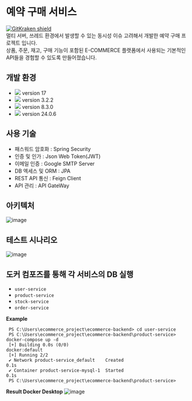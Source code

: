 # 예약 구매 서비스

[![GitKraken shield](https://img.shields.io/badge/GitKraken-Legendary%20Git%20Tools-teal?style=plastic&logo=gitkraken)](https://gitkraken.link/Junobee25)  
멀티 서버, 쓰레드 환경에서 발생할 수 있는 동시성 이슈 고려해서 개발한 예약 구매 프로젝트 입니다.  
상품, 주문, 재고, 구매 기능이 포함된 E-COMMERCE 플랫폼에서 사용되는 기본적인 API들을 경험할 수 있도록 만들어졌습니다.

## 개발 환경
* <img src="https://img.shields.io/badge/Java-3766AB?style=flat-square&logo=Java&logoColor=white"/> version 17
* <img src="https://img.shields.io/badge/SpringBoot-6DB33F?style=flat-square&logo=Spring&logoColor=white"/> version 3.2.2
* <img src="https://img.shields.io/badge/MySQL-4479A1?style=flat-square&logo=MySql&logoColor=white"/> version 8.3.0
* <img src="https://img.shields.io/badge/Docker-2496ED?style=flat-square&logo=Docker&logoColor=white"/> version 24.0.6

## 사용 기술
* 패스워드 암호화 : Spring Security
* 인증 및 인가 : Json Web Token(JWT)
* 이메일 인증 : Google SMTP Server
* DB 엑세스 및 ORM : JPA
* REST API 통신 : Feign Client
* API 관리 : API GateWay

## 아키텍처
![image](https://github.com/Junobee25/ecommerce-backend/assets/109403631/89a25639-0b76-4123-a99d-7817a9022c1a)

## 테스트 시나리오
![image](https://github.com/Junobee25/ecommerce-backend/assets/109403631/74125b25-b3f5-4451-a7c2-da8b30c66987)

## 도커 컴포즈를 통해 각 서비스의 DB 실행
* `user-service`
* `product-service`
* `stock-service`
* `order-service`

**Example**
```
 PS C:\Users\ecommerce_project\ecommerce-backend> cd user-service
 PS C:\Users\ecommerce_project\ecommerce-backend\product-service> docker-compose up -d  
 [+] Building 0.0s (0/0)                                                                                                                                              docker:default
 [+] Running 2/2
 ✔ Network product-service_default    Created                                                                                                                                  0.1s
 ✔ Container product-service-mysql-1  Started                                                                                                                                  0.1s
 PS C:\Users\ecommerce_project\ecommerce-backend\product-service> 
```
**Result Docker Desktop**
![image](https://github.com/Junobee25/pre-order-service/assets/109403631/8bd4d291-948c-4a4a-8915-ad571952c704)


